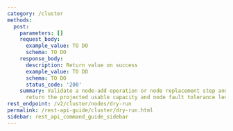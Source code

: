```yaml
---
category: /cluster
methods:
  post:
    parameters: []
    request_body:
      example_value: TO DO
      schema: TO DO
    response_body:
      description: Return value on success
      example_value: TO DO
      schema: TO DO
      status_code: '200'
    summary: Validate a node-add operation or node replacement step and, if it succeeds,
      return the projected usable capacity and node fault tolerance level.
rest_endpoint: /v2/cluster/nodes/dry-run
permalink: /rest-api-guide/cluster/dry-run.html
sidebar: rest_api_command_guide_sidebar
---
```

